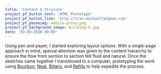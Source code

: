 ```yaml
---
title: 'Content & Strucure'
project_pf_button_text: 'HTML Prototype'
project_pf_button_link: 'http://tcan.michaelfangman.com'
project_pf_phoneimg: mobile-proto.png
project_pf_background_image: building-5.jpg
date: '03-09-2016 00:00'
---
```


Using pen and paper, I started exploring layout options. With a single-page approach in mind, special attention was given to the content hierarchy to ensure the flow from section to section felt fluid and natural. Once the sketches came together I transitioned to a computer, prototyping the work using <a href="http://bourbon.io/" target="_blank">Bourbon</a>, <a href="http://neat.bourbon.io/" target="_blank">Neat</a>, <a href="http://bitters.bourbon.io/" target="_blank">Bitters</a>, and <a href="http://refills.bourbon.io/" target="_blank">Refills</a> to help expedite the process.